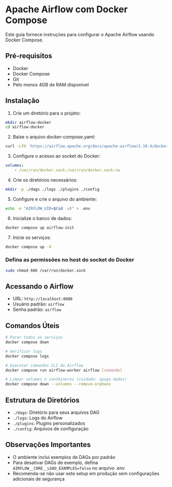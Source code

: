 # Apache Airflow com Docker Compose

Este guia fornece instruções para configurar o Apache Airflow usando Docker Compose.

## Pré-requisitos

- Docker
- Docker Compose
- Git
- Pelo menos 4GB de RAM disponível

## Instalação

1. Crie um diretório para o projeto:
```bash
mkdir airflow-docker
cd airflow-docker
```

2. Baixe o arquivo docker-compose.yaml:
```bash
curl -LfO 'https://airflow.apache.org/docs/apache-airflow/2.10.4/docker-compose.yaml'
```

3. Configure o acesso ao socket do Docker:
```yaml
volumes:
    - /var/run/docker.sock:/var/run/docker.sock:rw
```

4. Crie os diretórios necessários:
```bash
mkdir -p ./dags ./logs ./plugins ./config
```

5. Configure e crie o arquivo do ambiente:
```bash
echo -e "AIRFLOW_UID=$(id -u)" > .env
```

6. Inicialize o banco de dados:
```bash
docker compose up airflow-init
```

7. Inicie os serviços:
```bash
docker compose up -d
```

### Defina as permissões no host do socket do Docker
```bash
sudo chmod 666 /var/run/docker.sock
```

## Acessando o Airflow

- URL: `http://localhost:8080`
- Usuário padrão: `airflow`
- Senha padrão: `airflow`

## Comandos Úteis

```bash
# Parar todos os serviços
docker compose down

# Verificar logs
docker compose logs

# Executar comandos CLI do Airflow
docker compose run airflow-worker airflow [comando]

# Limpar volumes e contêineres (cuidado: apaga dados)
docker compose down --volumes --remove-orphans
```

## Estrutura de Diretórios

- `./dags`: Diretório para seus arquivos DAG
- `./logs`: Logs do Airflow
- `./plugins`: Plugins personalizados
- `./config`: Arquivos de configuração

## Observações Importantes

- O ambiente inclui exemplos de DAGs por padrão
- Para desativar DAGs de exemplo, defina `AIRFLOW__CORE__LOAD_EXAMPLES=false` no arquivo .env
- Recomenda-se não usar este setup em produção sem configurações adicionais de segurança